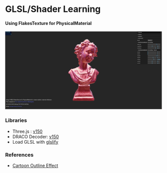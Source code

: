 # GLSL/Shader Learning


#### Using FlakesTexture for PhysicalMaterial
![screenshot](src/assets/flakesTexture.png)


### Libraries

- Three.js : [v150](https://unpkg.com/browse/three@0.150.1/)
- DRACO Decoder: [v150](https://unpkg.com/browse/three@0.150.1/examples/jsm/libs/draco/)
- Load GLSL with [glslify](https://github.com/glslify/glslify)


### References
- [Cartoon Outline Effect](https://medium.com/@joshmarinacci/cartoon-outline-effect-6c4e95545537)
